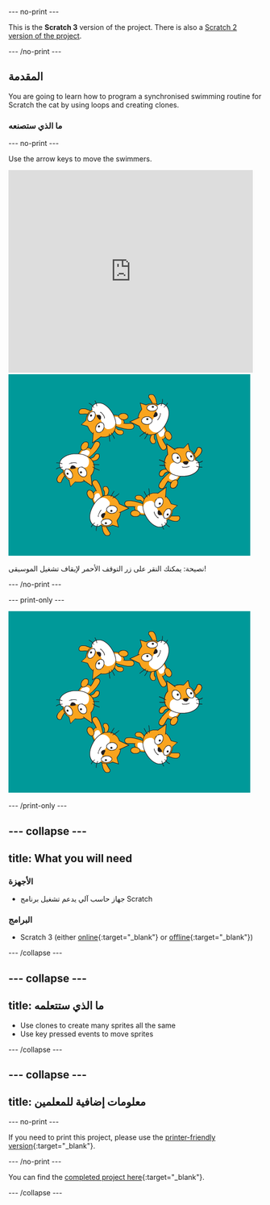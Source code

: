 --- no-print ---

This is the **Scratch 3** version of the project. There is also a [Scratch 2 version of the project](https://projects.raspberrypi.org/en/projects/synchronised-swimming-scratch2).

--- /no-print ---

## المقدمة

You are going to learn how to program a synchronised swimming routine for Scratch the cat by using loops and creating clones.

### ما الذي ستصنعه

--- no-print ---

Use the arrow keys to move the swimmers.

<div class="scratch-preview">
  <iframe allowtransparency="true" width="485" height="402" src="https://scratch.mit.edu/projects/embed/113149575/?autostart=false" frameborder="0" scrolling="no">></iframe>
  <img src="images/swim-final.png">
</div>

نصيحة: يمكنك النقر على زر التوقف الأحمر لإيقاف تشغيل الموسيقى!

--- /no-print ---

--- print-only ---

![complete project](images/swim-final.png)

--- /print-only ---

--- collapse ---
---
title: What you will need
---

### الأجهزة

+ جهاز حاسب آلي يدعم تشغيل برنامج Scratch

### البرامج

+ Scratch 3 (either [online](http://rpf.io/scratchon){:target="_blank"} or [offline](http://rpf.io/scratchoff){:target="_blank"})

--- /collapse ---

--- collapse ---
---
title: ما الذي ستتعلمه
---

- Use clones to create many sprites all the same
- Use key pressed events to move sprites

--- /collapse ---

--- collapse ---
---
title: معلومات إضافية للمعلمين
---

--- no-print ---

If you need to print this project, please use the [printer-friendly version](https://projects.raspberrypi.org/en/projects/synchronised-swimming/print){:target="_blank"}.

--- /no-print ---

You can find the [completed project here](http://rpf.io/p/en/synchronised-swimming-get){:target="_blank"}.

--- /collapse ---
